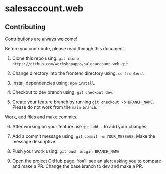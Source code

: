 # salesaccount.web

## Contributing

Contributions are always welcome!


Before you contribute, please read through this document.

1. Clone this repo using: `git clone https://github.com/workshopapps/salesaccount.web.git`.

2. Change directory into the frontend directory using: `cd frontend`.

3. Install dependencies using: `npm install`.

4. Checkout to dev branch using:  `git checkout dev`. 

5. Create your feature branch by running `git checkout -b BRANCH_NAME`. Please do not work from the `main branch`.


Work, add files and make commits.

6. After working on your feature use `git add .` to add your changes.

7. Add a commit message using: `git commit -m YOUR_MESSAGE`. Make the message descriptive.

8. Push your work using: `git push origin BRANCH_NAME`

9. Open the project GitHub page. You'll see an alert asking you to compare and make a PR. Change the base branch to dev and make a PR.